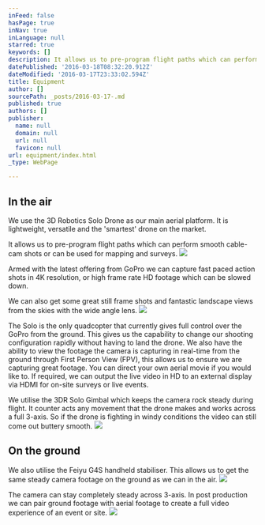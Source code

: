 ```yaml
---
inFeed: false
hasPage: true
inNav: true
inLanguage: null
starred: true
keywords: []
description: It allows us to pre-program flight paths which can perform smooth cable-cam shots or can be used for mapping and surveys.
datePublished: '2016-03-18T08:32:20.912Z'
dateModified: '2016-03-17T23:33:02.594Z'
title: Equipment
author: []
sourcePath: _posts/2016-03-17-.md
published: true
authors: []
publisher:
  name: null
  domain: null
  url: null
  favicon: null
url: equipment/index.html
_type: WebPage

---
```

## In the air

We use the 3D Robotics Solo Drone as our main aerial platform.  It is lightweight, versatile and the 'smartest' drone on the market.  

It allows us to pre-program flight paths which can perform smooth cable-cam shots or can be used for mapping and surveys.
![](https://the-grid-user-content.s3-us-west-2.amazonaws.com/5711e0c1-ac60-4bb7-b3e5-1c14cbe5ca13.jpg)

Armed with the latest offering from GoPro we can capture fast paced action shots in 4K resolution, or high frame rate HD footage which can be slowed down.

We can also get some great still frame shots and fantastic landscape views from the skies with the wide angle lens.
![](https://the-grid-user-content.s3-us-west-2.amazonaws.com/671bfe86-3f81-42a1-9e1b-1a4f55aa0194.jpg)

The Solo is the only quadcopter that currently gives full control over the GoPro from the ground.  This gives us the capability to change our shooting configuration rapidly without having to land the drone.  We also have the ability to view the footage the camera is capturing in real-time from the ground through First Person View (FPV), this allows us to ensure we are capturing great footage.  You can direct your own aerial movie if you would like to.  If required, we can output the live video in HD to an external display via HDMI for on-site surveys or live events.

We utilise the 3DR Solo Gimbal which keeps the camera rock steady during flight.  It counter acts any movement that the drone makes and works across a full 3-axis.  So if the drone is fighting in windy conditions the video can still come out buttery smooth.
![](https://the-grid-user-content.s3-us-west-2.amazonaws.com/13d52edf-6555-4396-98ba-773363f1ba0e.jpg)

## On the ground

We also utilise the Feiyu G4S handheld stabiliser.  This allows us to get the same steady camera footage on the ground as we can in the air.
![](https://the-grid-user-content.s3-us-west-2.amazonaws.com/4f47bc4b-c618-4e37-84e6-c4e0af194b9b.jpg)

The camera can stay completely steady across 3-axis.  In post production we can pair ground footage with aerial footage to create a full video experience of an event or site.
![](https://the-grid-user-content.s3-us-west-2.amazonaws.com/bf299e11-9d9c-472e-88f7-96037ec0bc79.jpg)
